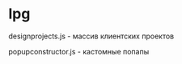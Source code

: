 # lpg

designprojects.js     -   массив клиентских проектов

popupconstructor.js   -   кастомные попапы
